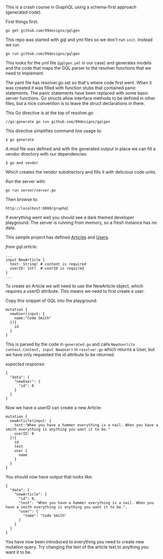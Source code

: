
This is a crash course in GraphQL using a schema-first approach (generated code).

First things first:
```
go get github.com/99designs/gqlgen
```

This repo was started with gql and yml files so we don't run `init`.
Instead we run
```
go run github.com/99designs/gqlgen
```
This looks for the yml file (`gqlgen.yml` in our case) and generates models
and the code that maps the GQL parser to the resolver functions that we
need to implement.

The yaml file has resolver.go set so that's where code first went.
When it was created it was filled with function stubs that contained panic statements.
The panic statements have been replaced with some basic server functions.
Go structs allow interface methods to be defined in other files,
but a nice convention is to leave the struct declarations in there.

This Go directive is at the top of resolver.go
```
//go:generate go run github.com/99designs/gqlgen
```
This directive  simplifies command line usage to:
```
$ go generate
```

A mod file was defined and with the generated output in place we
can fill a vendor directory with our dependencies: 
```
$ go mod vendor
```
Which creates the vendor subdirectory and fills it with delicious code units.

Run the server with:
```
go run server/server.go
```

Then browse to:
````
http://localhost:8080/graphql
````

If everything went well you should see a dark themed developer playground.
The server is running from memory, so a fresh instance has no data.

This sample project has defined [Articles](./gql.article) and [Users](./gql.user).

_from gql.article_:
```
...
input NewArticle {
  text: String! # content is required
  userID: Int!  # userID is required
}
...
```
To create an Article we will need to use the NewArticle object, which requires 
a userID attribute. This means we need to first create a user.


Copy this snippet of GQL into the playground:
```
mutation {
  newUser(input: {
    name:"Code Smith"
  }){
    id
  }
}
```

This is parsed by the code in `generated.go` and calls `NewUser(ctx context.Context, input NewUser)` 
in `resolver.go` which returns a User, but we have only requested the id attribute to be returned.

_expected response_:
```
{
  "data": {
    "newUser": {
      "id": 0
    }
  }
}
```

Now we have a userID can create a new Article:
```
mutation {
  newArticle(input: {
    text:"When you have a hammer everything is a nail. When you have a smith everything is anything you want it to be."
    userID: 0
  }){
    id
    text
    user {
      name
    }
  }
}
```

You should now have output that looks like:
```
{
  "data": {
    "newArticle": {
      "id": 0,
      "text": "When you have a hammer everything is a nail. When you have a smith everything is anything you want it to be.",
      "user": {
        "name": "Code Smith"
      }
    }
  }
}
```

You have now been introduced to everything you need to create new mutation query.
Try changing the text of the article text to anything you want it to be.

